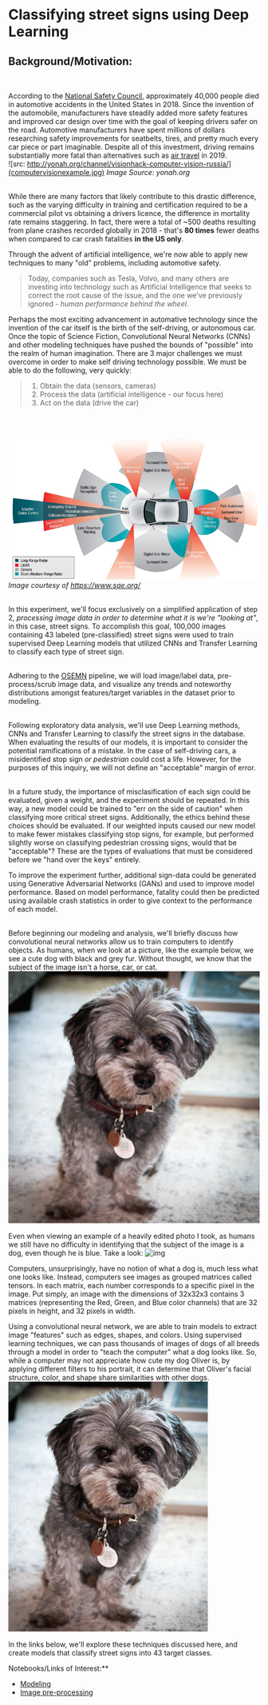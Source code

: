 # Classifying street signs using Deep Learning

## Background/Motivation:
<br>

According to the [National Safety Council](https://www.nsc.org/road-safety/safety-topics/fatality-estimates), approximately 40,000 people died in automotive accidents in the United States in 2018.  Since the invention of the automobile, manufacturers have steadily added more safety features and improved car design over time with the goal of keeping drivers safer on the road. Automotive manufacturers have spent millions of dollars researching safety improvements for seatbelts, tires, and pretty much every car piece or part imaginable. Despite all of this investment, driving remains substantially more fatal than alternatives such as [air travel](https://www.theguardian.com/world/2019/jan/02/plane-crash-deaths-jump-sharply-in-2018-but-fatalities-still-rare) in 2019. 
<br>
![src: http://yonah.org/channel/visionhack-computer-vision-russia/](computervisionexample.jpg)
*Image Source: yonah.org*
<br>
<br>

While there are many factors that likely contribute to this drastic difference, such as the varying difficulty in training and certification required to be a commercial pilot vs obtaining a drivers licence, the difference in mortality rate remains staggering. In fact, there were a total of ~500 deaths resulting from plane crashes recorded globally in 2018 - that's **80 times** fewer deaths when compared to car crash fatalities **in the US only**.

Through the advent of artificial intelligence, we're now able to apply new techniques to many "old" problems, including automotive safety. 

> Today, companies such as Tesla, Volvo, and many others are investing into technology such as Artificial Intelligence that seeks to correct the root cause of the issue, and the one we've previously ignored - *human performance behind the wheel*.


Perhaps the most exciting advancement in automative technology since the invention of the car itself is the birth of the self-driving, or autonomous car.  Once the topic of Science Fiction, Convolutional Neural Networks (CNNs) and other modeling techniques have pushed the bounds of "possible" into the realm of human imagination. There are 3 major challenges we must overcome in order to make self driving technology possible. We must be able to do the following, very quickly:

> 1. Obtain the data (sensors, cameras)
> 2. Process the data (artificial intelligence - our focus here)
> 3. Act on the data (drive the car)
<br>
<br>

![Self Driving Car Sensor Example](SelfDriveCarSensors.jpg)
*Image courtesy of https://www.sae.org/*
<br>
<br>

In this experiment, we'll focus exclusively on a simplified application of step 2, *processing image data in order to determine what it is we're "looking at"*, in this case, street signs. To accomplish this goal, 100,000 images containing 43 labeled (pre-classified) street signs were used to train supervised Deep Learning models that utilized CNNs and Transfer Learning to classify each type of street sign.
<br>
<br>

Adhering to the [OSEMN](https://medium.com/breathe-publication/life-of-data-data-science-is-osemn-f453e1febc10) pipeline, we will load image/label data, pre-process/scrub image data, and visualize any trends and noteworthy distributions amongst features/target variables in the dataset prior to modeling.
<br>
<br>

Following exploratory data analysis, we'll use Deep Learning methods, CNNs and Transfer Learning to classify the street signs in the database. When evaluating the results of our models, it is important to consider the potential ramifications of a mistake. In the case of self-driving cars, a misidentified stop sign *or pedestrian* could cost a life. However, for the purposes of this inquiry, we will not define an "acceptable" margin of error.
<br>
<br>

In a future study, the importance of misclasification of each sign could be evaluated, given a weight, and the experiment should be repeated. In this way, a new model could be trained to "err on the side of caution" when classifying more critical street signs. Additionally, the ethics behind these choices should be evaluated. If our weighted inputs caused our new model to make fewer mistakes classifying stop signs, for example, but performed slightly worse on classifying pedestrian crossing signs, would that be "acceptable"? These are the types of evaluations that must be considered before we "hand over the keys" entirely.

To improve the experiment further, additional sign-data could be generated using Generative Adversarial Networks (GANs) and used to improve model performance. Based on model performance, fatality could then be predicted using available crash statistics in order to give context to the performance of each model.
<br>
<br>

Before beginning our modeling and analysis, we'll briefly discuss how convolutional neural networks allow us to train computers to identify objects. As humans, when we look at a picture, like the example below, we see a cute dog with black and grey fur. Without thought, we know that the subject of the image isn't a horse, car, or cat. 
![img](/IMG_6417.jpg)

Even when viewing an example of a heavily edited photo I took, as humans we still have no difficulty in identifying that the subject of the image is a dog, even though he is blue. Take a look:
![img](/IMG_1469)

Computers, unsurprisingly, have no notion of what a dog is, much less what one looks like. Instead, computers see images as grouped matrices called tensors. In each matrix, each number corresponds to a specific pixel in the image. Put simply, an image with the dimensions of 32x32x3 contains 3 matrices (representing the Red, Green, and Blue color channels) that are 32 pixels in height, and 32 pixels in width.

Using a convolutional neural network, we are able to train models to extract image "features" such as edges, shapes, and colors. Using supervised learning techniques, we can pass thousands of images of dogs of all breeds through a model in order to "teach the computer" what a dog looks like. So, while a computer may not appreciate how cute my dog Oliver is, by applying different filters to his portrait, it can determine that Oliver's facial structure, color, and shape share similarities with other dogs.
![gif](Oliver.gif)

In the links below, we'll explore these techniques discussed here, and create models that classify street signs into 43 target classes.

Notebooks/Links of Interest:**
- [Modeling](/traffic_signs_modeling.ipynb)
- [Image pre-processing](/image_preprocessing.ipynb)
